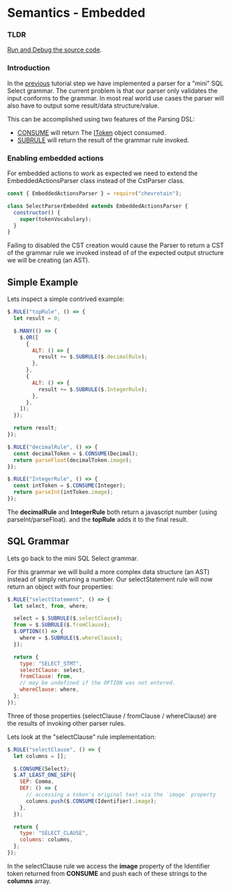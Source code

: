 # Semantics - Embedded

### TLDR

[Run and Debug the source code](https://github.com/chevrotain/chevrotain/tree/master/examples/tutorial/step3_actions/step3b_actions_embedded.js).

### Introduction

In the [previous](./step2_parsing.md) tutorial step
we have implemented a parser for a "mini" SQL Select grammar. The current problem is that our parser only
validates the input conforms to the grammar. In most real world use cases the parser will also have to output some
result/data structure/value.

This can be accomplished using two features of the Parsing DSL:

- [CONSUME](https://chevrotain.io/documentation/10_5_0/classes/EmbeddedActionsParser.html#CONSUME) will return
  The [IToken](https://chevrotain.io/documentation/10_5_0/interfaces/IToken.html) object consumed.
- [SUBRULE](https://chevrotain.io/documentation/10_5_0/classes/EmbeddedActionsParser.html#SUBRULE) will return
  the result of the grammar rule invoked.

### Enabling embedded actions

For embedded actions to work as expected we need to extend the EmbeddedActionsParser class instead of the CstParser class.

```javascript
const { EmbeddedActionsParser } = require("chevrotain");

class SelectParserEmbedded extends EmbeddedActionsParser {
  constructor() {
    super(tokenVocabulary);
  }
}
```

Failing to disabled the CST creation would cause the Parser to return a CST of the grammar rule
we invoked instead of of the expected output structure we will be creating (an AST).

## Simple Example

Lets inspect a simple contrived example:

```javascript
$.RULE("topRule", () => {
  let result = 0;

  $.MANY(() => {
    $.OR([
      {
        ALT: () => {
          result += $.SUBRULE($.decimalRule);
        },
      },
      {
        ALT: () => {
          result += $.SUBRULE($.IntegerRule);
        },
      },
    ]);
  });

  return result;
});

$.RULE("decimalRule", () => {
  const decimalToken = $.CONSUME(Decimal);
  return parseFloat(decimalToken.image);
});

$.RULE("IntegerRule", () => {
  const intToken = $.CONSUME(Integer);
  return parseInt(intToken.image);
});
```

The **decimalRule** and **IntegerRule** both return a javascript number (using parseInt/parseFloat).
and the **topRule** adds it to the final result.

## SQL Grammar

Lets go back to the mini SQL Select grammar.

For this grammar we will build a more complex data structure (an AST) instead of simply returning a number.
Our selectStatement rule will now return an object with four properties:

```javascript
$.RULE("selectStatement", () => {
  let select, from, where;

  select = $.SUBRULE($.selectClause);
  from = $.SUBRULE($.fromClause);
  $.OPTION(() => {
    where = $.SUBRULE($.whereClause);
  });

  return {
    type: "SELECT_STMT",
    selectClause: select,
    fromClause: from,
    // may be undefined if the OPTION was not entered.
    whereClause: where,
  };
});
```

Three of those properties (selectClause / fromClause / whereClause) are the results of invoking
other parser rules.

Lets look at the "selectClause" rule implementation:

```javascript
$.RULE("selectClause", () => {
  let columns = [];

  $.CONSUME(Select);
  $.AT_LEAST_ONE_SEP({
    SEP: Comma,
    DEF: () => {
      // accessing a token's original text via the `image` property
      columns.push($.CONSUME(Identifier).image);
    },
  });

  return {
    type: "SELECT_CLAUSE",
    columns: columns,
  };
});
```

In the selectClause rule we access the **image** property of the Identifier token returned from **CONSUME**
and push each of these strings to the **columns** array.

